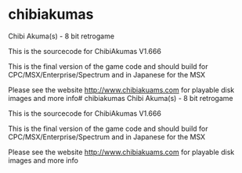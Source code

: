 # chibiakumas
Chibi Akuma(s) - 8 bit retrogame

This is the sourcecode for ChibiAkumas V1.666

This is the final version of the game code and should build for CPC/MSX/Enterprise/Spectrum and in Japanese for the MSX

Please see the website http://www.chibiakuams.com for playable disk images and more info# chibiakumas
Chibi Akuma(s) - 8 bit retrogame

This is the sourcecode for ChibiAkumas V1.666

This is the final version of the game code and should build for CPC/MSX/Enterprise/Spectrum and in Japanese for the MSX

Please see the website http://www.chibiakuams.com for playable disk images and more info
